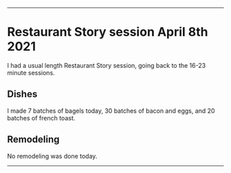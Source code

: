
***

# Restaurant Story session April 8th 2021

I had a usual length Restaurant Story session, going back to the 16-23 minute sessions.

## Dishes

I made 7 batches of bagels today, 30 batches of bacon and eggs, and 20 batches of french toast.

## Remodeling

No remodeling was done today.

***
